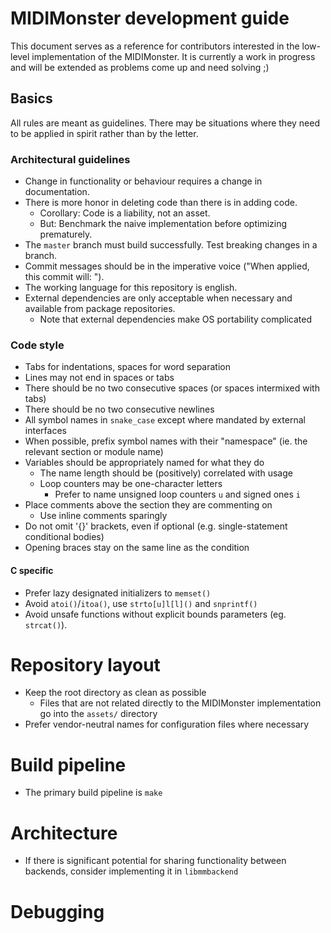 # MIDIMonster development guide

This document serves as a reference for contributors interested in the low-level implementation
of the MIDIMonster. It is currently a work in progress and will be extended as problems come
up and need solving ;)

## Basics

All rules are meant as guidelines. There may be situations where they need to be applied
in spirit rather than by the letter.

### Architectural guidelines

* Change in functionality or behaviour requires a change in documentation.
* There is more honor in deleting code than there is in adding code.
	* Corollary: Code is a liability, not an asset.
	* But: Benchmark the naive implementation before optimizing prematurely.
* The `master` branch must build successfully. Test breaking changes in a branch.
* Commit messages should be in the imperative voice ("When applied, this commit will: ").
* The working language for this repository is english.
* External dependencies are only acceptable when necessary and available from package repositories.
	* Note that external dependencies make OS portability complicated

### Code style

* Tabs for indentations, spaces for word separation
* Lines may not end in spaces or tabs
* There should be no two consecutive spaces (or spaces intermixed with tabs)
* There should be no two consecutive newlines
* All symbol names in `snake_case` except where mandated by external interfaces
* When possible, prefix symbol names with their "namespace" (ie. the relevant section or module name)
* Variables should be appropriately named for what they do
	* The name length should be (positively) correlated with usage
	* Loop counters may be one-character letters
		* Prefer to name unsigned loop counters `u` and signed ones `i`
* Place comments above the section they are commenting on
	* Use inline comments sparingly
* Do not omit '{}' brackets, even if optional (e.g. single-statement conditional bodies)
* Opening braces stay on the same line as the condition

#### C specific

* Prefer lazy designated initializers to `memset()`
* Avoid `atoi()`/`itoa()`, use `strto[u]l[l]()` and `snprintf()`
* Avoid unsafe functions without explicit bounds parameters (eg. `strcat()`). 

# Repository layout

* Keep the root directory as clean as possible
	* Files that are not related directly to the MIDIMonster implementation go into the `assets/` directory
* Prefer vendor-neutral names for configuration files where necessary

# Build pipeline

* The primary build pipeline is `make`

# Architecture

* If there is significant potential for sharing functionality between backends, consider implementing it in `libmmbackend`

# Debugging

